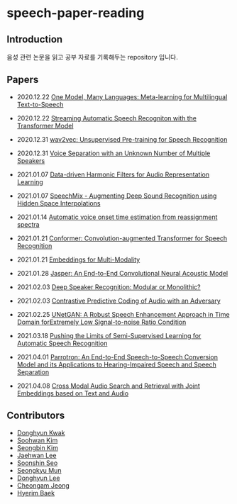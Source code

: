 # speech-paper-reading
  
## Introduction
  
음성 관련 논문을 읽고 공부 자료를 기록해두는 repository 입니다.  
  
## Papers  
  
- 2020.12.22 [One Model, Many Languages: Meta-learning for Multilingual Text-to-Speech](https://github.com/speech-paper-reading/speech-paper-reading/blob/main/notes/One-model-many-languages.md)
- 2020.12.22 [Streaming Automatic Speech Recogniton with the Transformer Model](https://github.com/speech-paper-reading/speech-paper-reading/blob/main/notes/streaming-automatic-speech-recognition-with-the-transformer-model.md)

- 2020.12.31 [wav2vec: Unsupervised Pre-training for Speech Recognition](https://github.com/speech-paper-reading/speech-paper-reading/blob/main/notes/wav2vec-unsupervised-pre-training-for-speech-recognition.md)

- 2020.12.31 [Voice Separation with an Unknown Number of Multiple Speakers](https://github.com/facebookresearch/svoice?fbclid=IwAR3pcpgyTdQPfa6pR6Ox7ge7fS00R0ApY5MrHdXtoB7nY17aNiIFfgRzHPs)

- 2021.01.07 [Data-driven Harmonic Filters for Audio Representation Learning](https://github.com/speech-paper-reading/speech-paper-reading/blob/main/notes/harmonic-cnn.md)

- 2021.01.07 [SpeechMix - Augmenting Deep Sound Recognition using Hidden Space Interpolations](https://github.com/speech-paper-reading/speech-paper-reading/blob/main/docs/speechmix_study_ppt.pdf)

- 2021.01.14 [Automatic voice onset time estimation from reassignment spectra](https://github.com/speech-paper-reading/speech-paper-reading/blob/main/docs/Auto_VOT_reassignment_spectra_CheonkamJeong.pdf)
  
- 2021.01.21 [Conformer: Convolution-augmented Transformer for Speech Recognition](https://github.com/speech-paper-reading/speech-paper-reading/blob/main/notes/conformer.md)

- 2021.01.21 [Embeddings for Multi-Modality](https://github.com/speech-paper-reading/speech-paper-reading/blob/main/docs/Embedding_skmun.pdf)

- 2021.01.28 [Jasper: An End-to-End Convolutional Neural Acoustic Model](https://github.com/speech-paper-reading/speech-paper-reading/blob/main/docs/JASPER.pdf)

- 2021.02.03 [Deep Speaker Recognition: Modular or Monolithic?](https://github.com/speech-paper-reading/speech-paper-reading/blob/main/notes/SR_Modular.md)
  
- 2021.02.03 [Contrastive Predictive Coding of Audio with an Adversary](https://github.com/speech-paper-reading/speech-paper-reading/blob/main/notes/CPC-with-an-adversary.md)

- 2021.02.25 [UNetGAN: A Robust Speech Enhancement Approach in Time Domain forExtremely Low Signal-to-noise Ratio Condition](https://github.com/speech-paper-reading/speech-paper-reading/blob/main/docs/UNetGAN.pdf)
  
- 2021.03.18 [Pushing the Limits of Semi-Supervised Learning for Automatic Speech Recognition](https://github.com/speech-paper-reading/speech-paper-reading/blob/main/notes/push-limits.md)
  
- 2021.04.01 [Parrotron: An End-to-End Speech-to-Speech Conversion Model and its Applications to Hearing-Impaired Speech and Speech Separation](https://github.com/speech-paper-reading/speech-paper-reading/blob/main/docs/parrotron_210401.pdf)

- 2021.04.08 [Cross Modal Audio Search and Retrieval with Joint Embeddings based on Text and Audio](https://github.com/speech-paper-reading/speech-paper-reading/blob/main/docs/cross_modal_audio_search.pdf)

## Contributors  
  
- [Donghyun Kwak](https://github.com/imcomking)  
- [Soohwan Kim](https://github.com/sooftware)  
- [Seongbin Kim](https://github.com/zelabean)  
- [Jaehwan Lee](https://github.com/jaehwlee)
- [Soonshin Seo](https://github.com/sunshines14)  
- [Seongkyu Mun](https://github.com/skmun-github)  
- [Donghyun Lee](https://github.com/dhtheuno)  
- [Cheongam Jeong](https://github.com/ninackjeong)  
- [Hyerim Baek](https://github.com/hreeeeMarina)  

